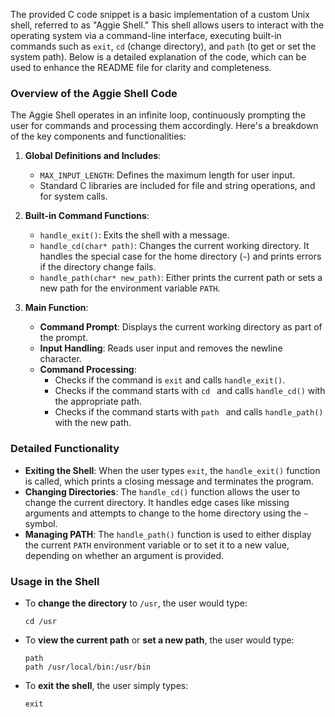 The provided C code snippet is a basic implementation of a custom Unix shell, referred to as "Aggie Shell." This shell allows users to interact with the operating system via a command-line interface, executing built-in commands such as `exit`, `cd` (change directory), and `path` (to get or set the system path). Below is a detailed explanation of the code, which can be used to enhance the README file for clarity and completeness.

### Overview of the Aggie Shell Code

The Aggie Shell operates in an infinite loop, continuously prompting the user for commands and processing them accordingly. Here's a breakdown of the key components and functionalities:

1. **Global Definitions and Includes**:
   - `MAX_INPUT_LENGTH`: Defines the maximum length for user input.
   - Standard C libraries are included for file and string operations, and for system calls.

2. **Built-in Command Functions**:
   - `handle_exit()`: Exits the shell with a message.
   - `handle_cd(char* path)`: Changes the current working directory. It handles the special case for the home directory (`~`) and prints errors if the directory change fails.
   - `handle_path(char* new_path)`: Either prints the current path or sets a new path for the environment variable `PATH`.

3. **Main Function**:
   - **Command Prompt**: Displays the current working directory as part of the prompt.
   - **Input Handling**: Reads user input and removes the newline character.
   - **Command Processing**:
     - Checks if the command is `exit` and calls `handle_exit()`.
     - Checks if the command starts with `cd ` and calls `handle_cd()` with the appropriate path.
     - Checks if the command starts with `path ` and calls `handle_path()` with the new path.

### Detailed Functionality

- **Exiting the Shell**: When the user types `exit`, the `handle_exit()` function is called, which prints a closing message and terminates the program.
- **Changing Directories**: The `handle_cd()` function allows the user to change the current directory. It handles edge cases like missing arguments and attempts to change to the home directory using the `~` symbol.
- **Managing PATH**: The `handle_path()` function is used to either display the current `PATH` environment variable or to set it to a new value, depending on whether an argument is provided.

### Usage in the Shell

- To **change the directory** to `/usr`, the user would type:
  ```
  cd /usr
  ```
- To **view the current path** or **set a new path**, the user would type:
  ```
  path
  path /usr/local/bin:/usr/bin
  ```
- To **exit the shell**, the user simply types:
  ```
  exit
  ```
